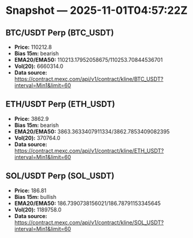 # Snapshot — 2025-11-01T04:57:22Z

## BTC/USDT Perp (BTC_USDT)
- **Price:** 110212.8
- **Bias 15m:** bearish
- **EMA20/EMA50:** 110213.17952058675/110253.70844536701
- **Vol(20):** 6660314.0
- **Data source:** https://contract.mexc.com/api/v1/contract/kline/BTC_USDT?interval=Min1&limit=60

## ETH/USDT Perp (ETH_USDT)
- **Price:** 3862.9
- **Bias 15m:** bearish
- **EMA20/EMA50:** 3863.3633407911334/3862.7853409082395
- **Vol(20):** 370764.0
- **Data source:** https://contract.mexc.com/api/v1/contract/kline/ETH_USDT?interval=Min1&limit=60

## SOL/USDT Perp (SOL_USDT)
- **Price:** 186.81
- **Bias 15m:** bullish
- **EMA20/EMA50:** 186.7390738156021/186.78791153345645
- **Vol(20):** 1189758.0
- **Data source:** https://contract.mexc.com/api/v1/contract/kline/SOL_USDT?interval=Min1&limit=60
